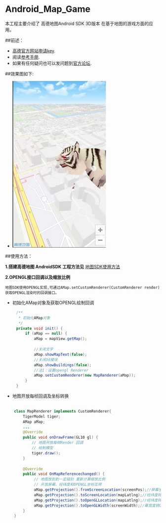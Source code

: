 Android_Map_Game
===============
本工程主要介绍了 高德地图Android SDK 3D版本 在基于地图的游戏方面的应用。

##前述：

- [高德官方网站申请key](http://id.amap.com/?ref=http%3A%2F%2Fapi.amap.com%2Fkey%2F).
- 阅读[参考手册](http://a.amap.com/lbs/static/unzip/Android_Map_Doc/index.html).
- 如果有任何疑问也可以发问题到[官方论坛](http://lbsbbs.amap.com/portal.php).

##效果图如下:

* ![Screenshot](pictures/screenshot01.png "Case01")


##使用方法：

**1.搭建高德地图 AndroidSDK 工程方法见**
[地图SDK使用方法](http://developer.amap.com/api/android-sdk/summary/)

**2.OPENGL接口回调以及缩放比例**

    地图SDK使用OPENGL实现,可通过AMap.setCustomRenderer(CustomRenderer render)获取OPENGL渲染时的回调接口。
    
- 初始化AMap对象及获取OPENGL绘制回调
``` java
     /**
      * 初始化AMap对象
      */
     private void init() {
         if (aMap == null) {
             aMap = mapView.getMap();
    
             //关闭文字
             aMap.showMapText(false);
             //关闭3d楼块
             aMap.showBuildings(false);
             //注1：设置opengl Renderer
             aMap.setCustomRenderer(new MapRenderer(aMap));
         }
     }
```
    
- 地图开放每桢回调及坐标转换

``` java

    class MapRenderer implements CustomRenderer{
        TigerModel tiger;
        AMap aMap;
        ...
        @Override
        public void onDrawFrame(GL10 gl) {
            // 地图开放每帧Render 回调
            // 绘制模型
            tiger.draw();
        }
        
        @Override
        public void OnMapReferencechanged() {
             // 地图放到到一定级别 重新计算缩放比例
             // 开放屏幕、经纬度和OPENGL坐标互转
             aMap.getProjection().fromScreenLocation(screenPos);//屏幕坐标转经纬度
             aMap.getProjection().toScreenLocation(mapLatlng);//经纬度转屏幕坐标
             aMap.getProjection().toOpenGLLocation(mapLatlng);//经纬度转OPENGL坐标
             aMap.getProjection().toOpenGLWidth(screenWidth);//幕宽度转OPENGL宽度
        } 
    }
```
